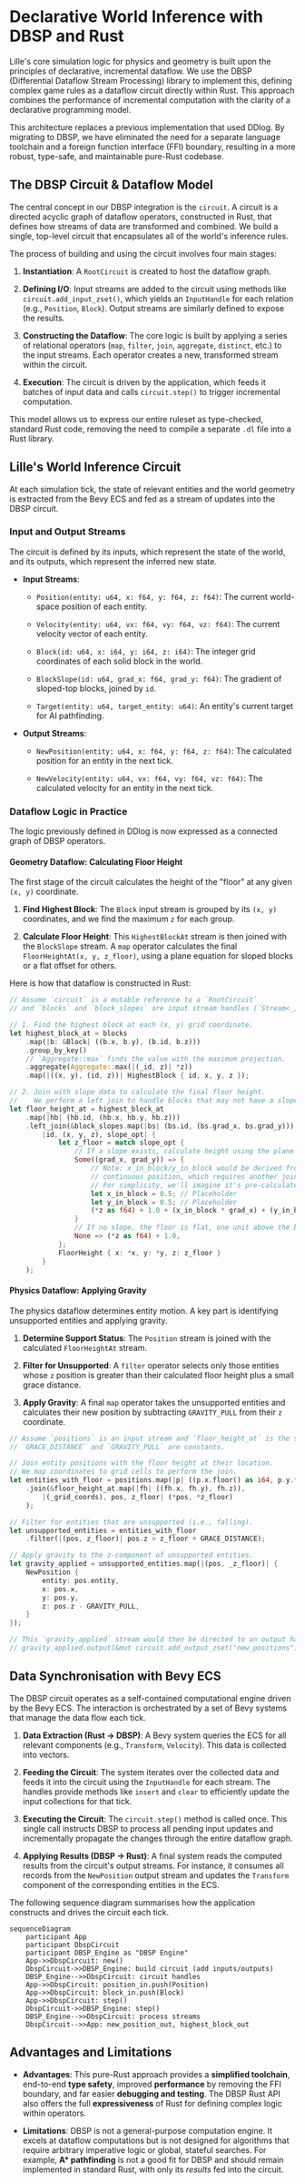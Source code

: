 # Declarative World Inference with DBSP and Rust

Lille's core simulation logic for physics and geometry is built upon the
principles of declarative, incremental dataflow. We use the DBSP (Differential
Dataflow Stream Processing) library to implement this, defining complex game
rules as a dataflow circuit directly within Rust. This approach combines the
performance of incremental computation with the clarity of a declarative
programming model.

This architecture replaces a previous implementation that used DDlog. By
migrating to DBSP, we have eliminated the need for a separate language toolchain
and a foreign function interface (FFI) boundary, resulting in a more robust,
type-safe, and maintainable pure-Rust codebase.

## The DBSP Circuit & Dataflow Model

The central concept in our DBSP integration is the `circuit`. A circuit is a
directed acyclic graph of dataflow operators, constructed in Rust, that defines
how streams of data are transformed and combined. We build a single, top-level
circuit that encapsulates all of the world's inference rules.

The process of building and using the circuit involves four main stages:

1. **Instantiation**: A `RootCircuit` is created to host the dataflow graph.

2. **Defining I/O**: Input streams are added to the circuit using methods like
   `circuit.add_input_zset()`, which yields an `InputHandle` for each relation
   (e.g., `Position`, `Block`). Output streams are similarly defined to expose
   the results.

3. **Constructing the Dataflow**: The core logic is built by applying a series
   of relational operators (`map`, `filter`, `join`, `aggregate`, `distinct`,
   etc.) to the input streams. Each operator creates a new, transformed stream
   within the circuit.

4. **Execution**: The circuit is driven by the application, which feeds it
   batches of input data and calls `circuit.step()` to trigger incremental
   computation.

This model allows us to express our entire ruleset as type-checked, standard
Rust code, removing the need to compile a separate `.dl` file into a Rust
library.

## Lille's World Inference Circuit

At each simulation tick, the state of relevant entities and the world geometry
is extracted from the Bevy ECS and fed as a stream of updates into the DBSP
circuit.

### Input and Output Streams

The circuit is defined by its inputs, which represent the state of the world,
and its outputs, which represent the inferred new state.

- **Input Streams**:

  - `Position(entity: u64, x: f64, y: f64, z: f64)`: The current world-space
    position of each entity.

  - `Velocity(entity: u64, vx: f64, vy: f64, vz: f64)`: The current velocity
    vector of each entity.

  - `Block(id: u64, x: i64, y: i64, z: i64)`: The integer grid coordinates of
    each solid block in the world.

  - `BlockSlope(id: u64, grad_x: f64, grad_y: f64)`: The gradient of sloped-top
    blocks, joined by `id`.

  - `Target(entity: u64, target_entity: u64)`: An entity's current target for AI
    pathfinding.

- **Output Streams**:

  - `NewPosition(entity: u64, x: f64, y: f64, z: f64)`: The calculated position
    for an entity in the next tick.

  - `NewVelocity(entity: u64, vx: f64, vy: f64, vz: f64)`: The calculated
    velocity for an entity in the next tick.

### Dataflow Logic in Practice

The logic previously defined in DDlog is now expressed as a connected graph of
DBSP operators.

#### Geometry Dataflow: Calculating Floor Height

The first stage of the circuit calculates the height of the "floor" at any given
`(x, y)` coordinate.

1. **Find Highest Block**: The `Block` input stream is grouped by its `(x, y)`
   coordinates, and we find the maximum `z` for each group.

2. **Calculate Floor Height**: This `HighestBlockAt` stream is then joined with
   the `BlockSlope` stream. A `map` operator calculates the final
   `FloorHeightAt(x, y, z_floor)`, using a plane equation for sloped blocks or a
   flat offset for others.

Here is how that dataflow is constructed in Rust:

```rust
// Assume `circuit` is a mutable reference to a `RootCircuit`
// and `blocks` and `block_slopes` are input stream handles (`Stream<_, _>`).

// 1. Find the highest block at each (x, y) grid coordinate.
let highest_block_at = blocks
    .map(|b: &Block| ((b.x, b.y), (b.id, b.z)))
    .group_by_key()
    // `Aggregate::max` finds the value with the maximum projection.
    .aggregate(Aggregate::max(|(_id, z)| *z))
    .map(|((x, y), (id, z))| HighestBlock { id, x, y, z });

// 2. Join with slope data to calculate the final floor height.
//    We perform a left join to handle blocks that may not have a slope.
let floor_height_at = highest_block_at
    .map(|hb| (hb.id, (hb.x, hb.y, hb.z)))
    .left_join(&block_slopes.map(|bs| (bs.id, (bs.grad_x, bs.grad_y))),
        |id, (x, y, z), slope_opt| {
            let z_floor = match slope_opt {
                // If a slope exists, calculate height using the plane equation.
                Some((grad_x, grad_y)) => {
                    // Note: x_in_block/y_in_block would be derived from the entity's
                    // continuous position, which requires another join not shown here for brevity.
                    // For simplicity, we'll imagine it's pre-calculated.
                    let x_in_block = 0.5; // Placeholder
                    let y_in_block = 0.5; // Placeholder
                    (*z as f64) + 1.0 + (x_in_block * grad_x) + (y_in_block * grad_y)
                }
                // If no slope, the floor is flat, one unit above the block.
                None => (*z as f64) + 1.0,
            };
            FloorHeight { x: *x, y: *y, z: z_floor }
        }
    );

```

#### Physics Dataflow: Applying Gravity

The physics dataflow determines entity motion. A key part is identifying
unsupported entities and applying gravity.

1. **Determine Support Status**: The `Position` stream is joined with the
   calculated `FloorHeightAt` stream.

2. **Filter for Unsupported**: A `filter` operator selects only those entities
   whose `z` position is greater than their calculated floor height plus a small
   grace distance.

3. **Apply Gravity**: A final `map` operator takes the unsupported entities and
   calculates their new position by subtracting `GRAVITY_PULL` from their `z`
   coordinate.

```rust
// Assume `positions` is an input stream and `floor_height_at` is the stream from above.
// `GRACE_DISTANCE` and `GRAVITY_PULL` are constants.

// Join entity positions with the floor height at their location.
// We map coordinates to grid cells to perform the join.
let entities_with_floor = positions.map(|p| ((p.x.floor() as i64, p.y.floor() as i64), p))
    .join(&floor_height_at.map(|fh| ((fh.x, fh.y), fh.z)),
        |(_grid_coords), pos, z_floor| (*pos, *z_floor)
    );

// Filter for entities that are unsupported (i.e., falling).
let unsupported_entities = entities_with_floor
    .filter(|(pos, z_floor)| pos.z > z_floor + GRACE_DISTANCE);

// Apply gravity to the z-component of unsupported entities.
let gravity_applied = unsupported_entities.map(|(pos, _z_floor)| {
    NewPosition {
        entity: pos.entity,
        x: pos.x,
        y: pos.y,
        z: pos.z - GRAVITY_PULL,
    }
});

// This `gravity_applied` stream would then be directed to an output handle.
// gravity_applied.output(&mut circuit.add_output_zset("new_positions"));

```

## Data Synchronisation with Bevy ECS

The DBSP circuit operates as a self-contained computational engine driven by the
Bevy ECS. The interaction is orchestrated by a set of Bevy systems that manage
the data flow each tick.

1. **Data Extraction (Rust → DBSP)**: A Bevy system queries the ECS for all
   relevant components (e.g., `Transform`, `Velocity`). This data is collected
   into vectors.

2. **Feeding the Circuit**: The system iterates over the collected data and
   feeds it into the circuit using the `InputHandle` for each stream. The
   handles provide methods like `insert` and `clear` to efficiently update the
   input collections for that tick.

3. **Executing the Circuit**: The `circuit.step()` method is called once. This
   single call instructs DBSP to process all pending input updates and
   incrementally propagate the changes through the entire dataflow graph.

4. **Applying Results (DBSP → Rust)**: A final system reads the computed results
   from the circuit's output streams. For instance, it consumes all records from
   the `NewPosition` output stream and updates the `Transform` component of the
   corresponding entities in the ECS.

The following sequence diagram summarises how the application constructs and
drives the circuit each tick.

```mermaid
sequenceDiagram
    participant App
    participant DbspCircuit
    participant DBSP_Engine as "DBSP Engine"
    App->>DbspCircuit: new()
    DbspCircuit->>DBSP_Engine: build circuit (add inputs/outputs)
    DBSP_Engine-->>DbspCircuit: circuit handles
    App->>DbspCircuit: position_in.push(Position)
    App->>DbspCircuit: block_in.push(Block)
    App->>DbspCircuit: step()
    DbspCircuit->>DBSP_Engine: step()
    DBSP_Engine-->>DbspCircuit: process streams
    DbspCircuit-->>App: new_position_out, highest_block_out
```

## Advantages and Limitations

- **Advantages**: This pure-Rust approach provides a **simplified toolchain**,
  end-to-end **type safety**, improved **performance** by removing the FFI
  boundary, and far easier **debugging and testing**. The DBSP Rust API also
  offers the full **expressiveness** of Rust for defining complex logic within
  operators.

- **Limitations**: DBSP is not a general-purpose computation engine. It excels
  at dataflow computations but is not designed for algorithms that require
  arbitrary imperative logic or global, stateful searches. For example, **A\*
  pathfinding** is not a good fit for DBSP and should remain implemented in
  standard Rust, with only its *results* fed into the circuit.
